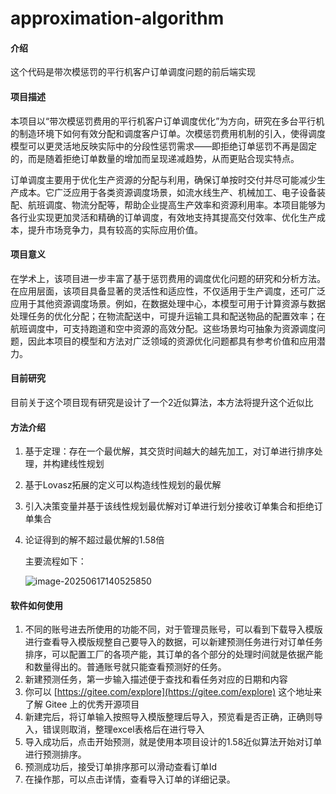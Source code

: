 # approximation-algorithm

#### 介绍

这个代码是带次模惩罚的平行机客户订单调度问题的前后端实现

#### 项目描述

本项目以“带次模惩罚费用的平行机客户订单调度优化”为方向，研究在多台平行机的制造环境下如何有效分配和调度客户订单。次模惩罚费用机制的引入，使得调度模型可以更灵活地反映实际中的分段性惩罚需求——即拒绝订单惩罚不再是固定的，而是随着拒绝订单数量的增加而呈现递减趋势，从而更贴合现实特点。

订单调度主要用于优化生产资源的分配与利用，确保订单按时交付并尽可能减少生产成本。它广泛应用于各类资源调度场景，如流水线生产、机械加工、电子设备装配、航班调度、物流分配等，帮助企业提高生产效率和资源利用率。本项目能够为各行业实现更加灵活和精确的订单调度，有效地支持其提高交付效率、优化生产成本，提升市场竞争力，具有较高的实际应用价值。




#### 项目意义

在学术上，该项目进一步丰富了基于惩罚费用的调度优化问题的研究和分析方法。在应用层面，该项目具备显著的灵活性和适应性，不仅适用于生产调度，还可广泛应用于其他资源调度场景。例如，在数据处理中心，本模型可用于计算资源与数据处理任务的优化分配；在物流配送中，可提升运输工具和配送物品的配置效率；在航班调度中，可支持跑道和空中资源的高效分配。这些场景均可抽象为资源调度问题，因此本项目的模型和方法对广泛领域的资源优化问题都具有参考价值和应用潜力。

#### 目前研究

目前关于这个项目现有研究是设计了一个2近似算法，本方法将提升这个近似比

#### 方法介绍

1. 基于定理：存在一个最优解，其交货时间越大的越先加工，对订单进行排序处理，并构建线性规划

2. 基于Lovasz拓展的定义可以构造线性规划的最优解

3. 引入决策变量并基于该线性规划最优解对订单进行划分接收订单集合和拒绝订单集合

4. 论证得到的解不超过最优解的1.58倍

   主要流程如下：

   ![image-20250617140525850](C:\Users\47390\AppData\Roaming\Typora\typora-user-images\image-20250617140525850.png)


#### 软件如何使用

1.  不同的账号进去所使用的功能不同，对于管理员账号，可以看到下载导入模版进行查看导入模版规整自己要导入的数据，可以新建预测任务进行对订单任务排序，可以配置工厂的各项产能，其订单的各个部分的处理时间就是依据产能和数量得出的。普通账号就只能查看预测好的任务。
2.  新建预测任务，第一步输入描述便于查找和看任务对应的日期和内容
3.  你可以 [https://gitee.com/explore](https://gitee.com/explore) 这个地址来了解 Gitee 上的优秀开源项目
4.  新建完后，将订单输入按照导入模版整理后导入，预览看是否正确，正确则导入，错误则取消，整理excel表格后在进行导入
5.  导入成功后，点击开始预测，就是使用本项目设计的1.58近似算法开始对订单进行预测排序。
6.  预测成功后，接受订单排序那可以滑动查看订单Id
7.  在操作那，可以点击详情，查看导入订单的详细记录。

